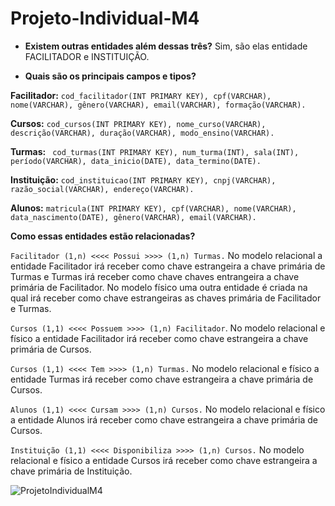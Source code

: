 # Projeto-Individual-M4

- **Existem outras entidades além dessas três?**
Sim, são elas entidade FACILITADOR e INSTITUIÇÃO.

- **Quais são os principais campos e tipos?**

**Facilitador:**
```cod_facilitador(INT PRIMARY KEY), cpf(VARCHAR), nome(VARCHAR), gênero(VARCHAR), email(VARCHAR), formação(VARCHAR).```

**Cursos:**
```cod_cursos(INT PRIMARY KEY), nome_curso(VARCHAR), descrição(VARCHAR), duração(VARCHAR), modo_ensino(VARCHAR).```

**Turmas:**
``` cod_turmas(INT PRIMARY KEY), num_turma(INT), sala(INT), período(VARCHAR), data_inicio(DATE), data_termino(DATE).```

**Instituição:**
```cod_instituicao(INT PRIMARY KEY), cnpj(VARCHAR), razão_social(VARCHAR), endereço(VARCHAR).```

**Alunos:**
```matricula(INT PRIMARY KEY), cpf(VARCHAR), nome(VARCHAR), data_nascimento(DATE), gênero(VARCHAR), email(VARCHAR).```

**Como essas entidades estão relacionadas?**

```Facilitador (1,n) <<<< Possui >>>> (1,n) Turmas.``` No modelo relacional a entidade Facilitador irá receber como chave estrangeira a chave primária de Turmas e Turmas irá receber como chave chaves entrangeira a chave primária de Facilitador. No modelo físico uma outra entidade é criada na qual irá receber como chave estrangeiras as chaves primária de Facilitador e Turmas.

```Cursos (1,1) <<<< Possuem >>>> (1,n) Facilitador```. No modelo relacional e físico a entidade Facilitador irá receber como chave estrangeira a chave primária de Cursos.

```Cursos (1,1) <<<< Tem >>>> (1,n) Turmas.``` No modelo relacional e físico a entidade Turmas irá receber como chave estrangeira a chave primária de Cursos.

```Alunos (1,1) <<<< Cursam >>>> (1,n) Cursos.``` No modelo relacional e físico a entidade Alunos irá receber como chave estrangeira a chave primária de Cursos.

```Instituição (1,1) <<<< Disponibiliza >>>> (1,n) Cursos.``` No modelo relacional e físico a entidade Cursos irá receber como chave estrangeira a chave primária de Instituição.

![ProjetoIndividualM4](https://user-images.githubusercontent.com/116724740/222546776-8bade13e-f0e4-4e9c-bd62-86a0e784ad0a.png)
